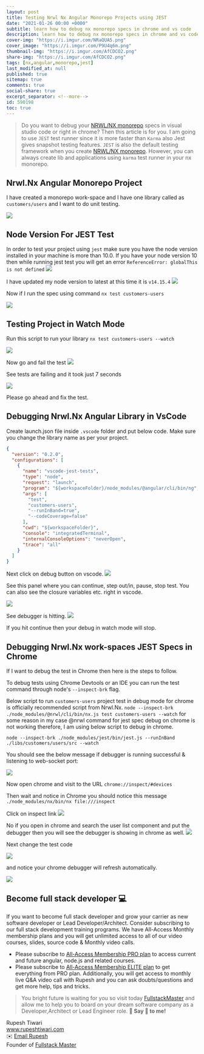 ```yaml
---
layout: post
title: Testing Nrwl Nx Angular Monorepo Projects using JEST
date: "2021-01-26 00:00 +0000"
subtitle: learn how to debug nx monorepo specs in chrome and vs code
description: learn how to debug nx monorepo specs in chrome and vs code
cover-img: "https://i.imgur.com/NRaQUA5.png"
cover_image: "https://i.imgur.com/P9U4q6m.png"
thumbnail-img: "https://i.imgur.com/AfCDCO2.png"
share-img: "https://i.imgur.com/AfCDCO2.png"
tags: [nx,angular,monorepo,jest]
last_modified_at: null
published: true
sitemap: true
comments: true
social-share: true
excerpt_separator: <!--more-->
id: 590198
toc: true
---
```


> Do you want to debug your [NRWL/NX monorepo](https://nx.dev/) specs in visual
> studio code or right in chrome? Then this article is for you. I am going to
> use `JEST` test runner since it is more faster than `Karma` also Jest gives
> snapshot testing features. `JEST` is also the default testing framework when
> you create [NRWL/NX monorepo](https://nx.dev/). However, you can always create
> lib and applications using `karma` test runner in your nx monorepo.

## Nrwl.Nx Angular Monorepo Project

I have created a monorepo work-space and I have one library called as
`customers/users` and I want to do unit testing.

![](https://i.imgur.com/J04LNHO.png)

## Node Version For JEST Test

In order to test your project using `jest` make sure you have the node version
installed in your machine is more than 10.0. If you have your node version 10
then while running jest test you will get an error
`ReferenceError: globalThis is not defined` ![](https://i.imgur.com/0HBpljW.png)

I have updated my node version to latest at this time it is `v14.15.4`
![](https://i.imgur.com/RQ7M9ID.png)

Now if I run the spec using command `nx test customers-users`

![](https://i.imgur.com/B3YXZO1.png)

## Testing Project in Watch Mode

Run this script to run your library `nx test customers-users --watch`

![](https://i.imgur.com/AzXpuyi.png)

Now go and fail the test ![](https://i.imgur.com/xG9Yedk.png)

See tests are failing and it took just 7 seconds

![](https://i.imgur.com/2m4yyvX.png)

Please go ahead and fix the test.

## Debugging Nrwl.Nx Angular Library in VsCode

Create launch.json file inside `.vscode` folder and put below code. Make sure
you change the library name as per your project.

```json
{
  "version": "0.2.0",
  "configurations": [
    {
      "name": "vscode-jest-tests",
      "type": "node",
      "request": "launch",
      "program": "${workspaceFolder}/node_modules/@angular/cli/bin/ng",
      "args": [
        "test",
        "customers-users",
        "--runInBand=true",
        "--codeCoverage=false"
      ],
      "cwd": "${workspaceFolder}",
      "console": "integratedTerminal",
      "internalConsoleOptions": "neverOpen",
      "trace": "all"
    }
  ]
}
```

Next click on debug button on vscode. ![](https://i.imgur.com/1ynnvVj.png)

See this panel where you can continue, step out/in, pause, stop test. You can
also see the closure variables etc. right in vscode.

![](https://i.imgur.com/JuO7vhw.png)

See debugger is hitting. ![](https://i.imgur.com/rRsdRqO.png)

If you hit continue then your debug in watch mode will stop.

## Debugging Nrwl.Nx work-spaces JEST Specs in Chrome

If I want to debug the test in Chrome then here is the steps to follow.

To debug tests using Chrome Devtools or an IDE you can run the test command
through node's `--inspect-brk` flag.

Below script to run `customers-users` project test in debug mode for chrome is
officially recommended script from Nrwl.Nx.
`node --inspect-brk ./node_modules/@nrwl/cli/bin/nx.js test customers-users --watch`
for some reason in my case @nrwl command for jest spec debug on chrome is not
working therefore, I am using below script to debug in chrome.

`node --inspect-brk ./node_modules/jest/bin/jest.js --runInBand ./libs/customers/users/src --watch`

You should see the below message if debugger is running successful & listening
to web-socket port:

![](https://i.imgur.com/EQUF4jf.png)

Now open chrome and visit to the URL `chrome://inspect/#devices`

Then wait and notice in Chrome you should notice this message
`./node_modules/nx/bin/nx file:///inspect`

Click on inspect link ![](https://i.imgur.com/ahaKWeQ.png)

No if you open in chrome and search the user list component and put the debugger
then you will see the debugger is showing in chrome as well.
![](https://i.imgur.com/Tbx52XW.png)

Next change the test code

![](https://i.imgur.com/QIvpKjf.png)

and notice your chrome debugger will refresh automatically.

![](https://i.imgur.com/rx7bxrY.png)

## Become full stack developer 💻

If you want to become full stack developer and grow your carrier as new software
developer or Lead Developer/Architect. Consider subscribing to our full stack
development training programs. We have All-Access Monthly membership plans and
you will get unlimited access to all of our video courses, slides, source code &
Monthly video calls.

- Please subscribe to
  [All-Access Membership PRO plan](https://www.fullstackmaster.net/pro) to
  access current and future angular, node.js and related courses.
- Please subscribe to
  [All-Access Membership ELITE plan](https://www.fullstackmaster.net/elite) to
  get everything from PRO plan. Additionally, you will get access to monthly
  live Q&A video call with Rupesh and you can ask doubts/questions and get more
  help, tips and tricks.

> You bright future is waiting for you so visit today
> [FullstackMaster](www.fullstackmaster.net) and allow me to help you to board
> on your dream software company as a Developer,Architect or Lead Engineer role.
**💖 Say 👋 to me!**

<div> 
Rupesh Tiwari </div><div>
<a href="https://www.rupeshtiwari.com"> www.rupeshtiwari.com</a> </div><div>
✉️ <a href="mailto:fullstackmaster1@gmail.com?subject=Hi"> Email Rupesh</a> </div><div>
Founder of <a href="https://www.fullstackmaster.net"> Fullstack Master</a></div><div>
</div>
